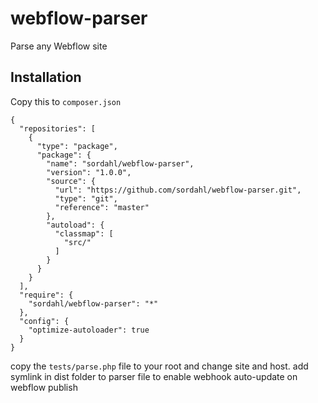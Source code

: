 # webflow-parser

Parse any Webflow site

## Installation

Copy this to `composer.json`

```
{
  "repositories": [
    {
      "type": "package",
      "package": {
        "name": "sordahl/webflow-parser",
        "version": "1.0.0",
        "source": {
          "url": "https://github.com/sordahl/webflow-parser.git",
          "type": "git",
          "reference": "master"
        },
        "autoload": {
          "classmap": [
            "src/"
          ]
        }
      }
    }
  ],
  "require": {
    "sordahl/webflow-parser": "*"
  },
  "config": {
    "optimize-autoloader": true
  }
}
```

copy the `tests/parse.php` file to your root and change site and host.
add symlink in dist folder to parser file to enable webhook auto-update on webflow publish

